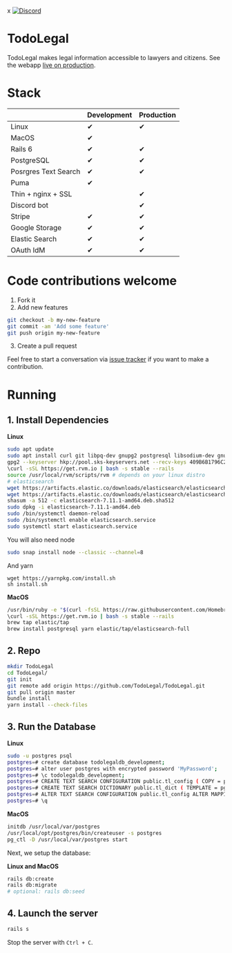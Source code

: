 x
[![Discord](https://img.shields.io/discord/600740585887760385.svg?label=Discord&logo=discord&color=7289DA&labelColor=2C2F33)](https://discord.todolegal.app)

# TodoLegal

TodoLegal makes legal information accessible to lawyers and citizens. See the webapp [live on production](https://todolegal.app/).

# Stack

|  | Development | Production |
|----------|------------ |------------ |
| Linux                | ✔ | ✔ |
| MacOS                | ✔ |   |
| Rails 6              | ✔ | ✔ |
| PostgreSQL           | ✔ | ✔ |
| Posrgres Text Search | ✔ | ✔ |
| Puma                 | ✔ |   |
| Thin + nginx + SSL   |   | ✔ |
| Discord bot          |   | ✔ |
| Stripe               | ✔ | ✔ |
| Google Storage       | ✔ | ✔ |
| Elastic Search       | ✔ | ✔ |
| OAuth IdM            | ✔ | ✔ |

# Code contributions welcome

1. Fork it
2. Add new features
```bash
git checkout -b my-new-feature
git commit -am 'Add some feature'
git push origin my-new-feature
```
3. Create a pull request

Feel free to start a conversation via [issue tracker](https://github.com/TodoLegal/TodoLegal/issues) if you want to make a contribution.

# Running

## 1. Install Dependencies

**Linux**
```bash
sudo apt update
sudo apt install curl git libpq-dev gnupg2 postgresql libsodium-dev gnupg2
gpg2 --keyserver hkp://pool.sks-keyservers.net --recv-keys 409B6B1796C275462A1703113804BB82D39DC0E3 7D2BAF1CF37B13E2069D6956105BD0E739499BDB
\curl -sSL https://get.rvm.io | bash -s stable --rails
source /usr/local/rvm/scripts/rvm # depends on your linux distro
# elasticsearch
wget https://artifacts.elastic.co/downloads/elasticsearch/elasticsearch-7.11.1-amd64.deb
wget https://artifacts.elastic.co/downloads/elasticsearch/elasticsearch-7.11.1-amd64.deb.sha512
shasum -a 512 -c elasticsearch-7.11.1-amd64.deb.sha512
sudo dpkg -i elasticsearch-7.11.1-amd64.deb
sudo /bin/systemctl daemon-reload
sudo /bin/systemctl enable elasticsearch.service
sudo systemctl start elasticsearch.service
```

You will also need node

```bash
sudo snap install node --classic --channel=8
```

And yarn

```
wget https://yarnpkg.com/install.sh
sh install.sh
```

**MacOS**
```bash
/usr/bin/ruby -e "$(curl -fsSL https://raw.githubusercontent.com/Homebrew/install/master/install)"
\curl -sSL https://get.rvm.io | bash -s stable --rails
brew tap elastic/tap
brew install postgresql yarn elastic/tap/elasticsearch-full
```

## 2. Repo

```bash
mkdir TodoLegal
cd TodoLegal/
git init
git remote add origin https://github.com/TodoLegal/TodoLegal.git
git pull origin master
bundle install
yarn install --check-files
```

## 3. Run the Database

**Linux**
```bash
sudo -u postgres psql
postgres=# create database todolegaldb_development;
postgres=# alter user postgres with encrypted password 'MyPassword';
postgres=# \c todolegaldb_development;
postgres=# CREATE TEXT SEARCH CONFIGURATION public.tl_config ( COPY = pg_catalog.spanish );
postgres=# CREATE TEXT SEARCH DICTIONARY public.tl_dict ( TEMPLATE = pg_catalog.simple, STOPWORDS = russian);
postgres=# ALTER TEXT SEARCH CONFIGURATION public.tl_config ALTER MAPPING FOR asciiword, asciihword, hword_asciipart, hword, hword_part, word WITH tl_dict;
postgres=# \q
```

**MacOS**
```bash
initdb /usr/local/var/postgres
/usr/local/opt/postgres/bin/createuser -s postgres
pg_ctl -D /usr/local/var/postgres start
```

Next, we setup the database:

**Linux and MacOS**
```bash
rails db:create
rails db:migrate
# optional: rails db:seed
```


## 4. Launch the server

```bash
rails s
```

Stop the server with `Ctrl + C`.
